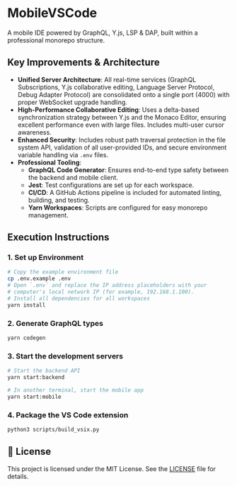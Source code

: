# MobileVSCode

A mobile IDE powered by GraphQL, Y.js, LSP & DAP, built within a professional monorepo structure.

## Key Improvements & Architecture

-   **Unified Server Architecture**: All real-time services (GraphQL Subscriptions, Y.js collaborative editing, Language Server Protocol, Debug Adapter Protocol) are consolidated onto a single port (4000) with proper WebSocket upgrade handling.
-   **High-Performance Collaborative Editing**: Uses a delta-based synchronization strategy between Y.js and the Monaco Editor, ensuring excellent performance even with large files. Includes multi-user cursor awareness.
-   **Enhanced Security**: Includes robust path traversal protection in the file system API, validation of all user-provided IDs, and secure environment variable handling via `.env` files.
-   **Professional Tooling**:
    -   **GraphQL Code Generator**: Ensures end-to-end type safety between the backend and mobile client.
    -   **Jest**: Test configurations are set up for each workspace.
    -   **CI/CD**: A GitHub Actions pipeline is included for automated linting, building, and testing.
    -   **Yarn Workspaces**: Scripts are configured for easy monorepo management.

## Execution Instructions

### 1. Set up Environment
```bash
# Copy the example environment file
cp .env.example .env
# Open `.env` and replace the IP address placeholders with your
# computer's local network IP (for example, 192.168.1.100).
# Install all dependencies for all workspaces
yarn install
```

### 2. Generate GraphQL types
```bash
yarn codegen
```

### 3. Start the development servers
```bash
# Start the backend API
yarn start:backend

# In another terminal, start the mobile app
yarn start:mobile
```

### 4. Package the VS Code extension
```bash
python3 scripts/build_vsix.py
```

## 📄 License

This project is licensed under the MIT License.
See the [LICENSE](./LICENSE) file for details.

